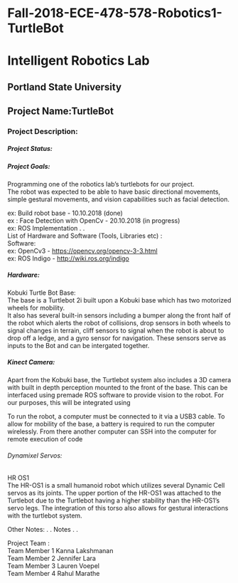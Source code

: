 # Fall-2018-ECE-478-578-Robotics1-TurtleBot
# **Intelligent Robotics Lab**

## Portland State University

## Project Name:TurtleBot

### Project Description:


##### Project Status:

##### Project Goals: <br />
Programming one of the robotics lab’s turtlebots for our project. <br /> The robot was expected to be able to have basic directional movements, simple gestural movements, and vision capabilities such as facial detection. 

ex: Build robot base - 10.10.2018 (done) <br />
ex : Face Detection with OpenCv - 20.10.2018 (in progress) <br />
ex: ROS Implementation . . <br />
List of Hardware and Software (Tools, Libraries etc) : <br />
Software: <br />
ex: OpenCv3 - https://opencv.org/opencv-3-3.html <br />
ex: ROS Indigo - http://wiki.ros.org/indigo <br />

##### Hardware: <br />
Kobuki Turtle Bot Base: <br />
The base is a Turtlebot 2i built upon a Kobuki base which has two motorized wheels for mobility. <br /> It also has several built-in sensors including a bumper along the front half of the robot which alerts the robot of collisions, drop sensors in both wheels to signal changes in terrain, cliff sensors to signal when the robot is about to drop off a ledge, and a gyro sensor for navigation.
These sensors serve as inputs to the Bot and can be intergated together.

##### Kinect Camera: <br />
Apart from the Kobuki base, the Turtlebot system also includes a 3D camera with built in depth perception mounted to the front of the base. This can be interfaced using premade ROS software to provide vision to the robot. For our purposes, this will be integrated using 

To run the robot, a computer must be connected to it via a USB3 cable. To allow for mobility of the base, a battery is required to run the computer wirelessly. From there another computer can SSH into the computer for remote execution of code

###### Dynamixel Servos: <br />
HR OS1 <br />
The HR-OS1 is a small humanoid robot which utilizes several Dynamic Cell servos as its joints. The upper portion of the HR-OS1 was attached to the Turtlebot due to the Turtlebot having a higher stability than the HR-OS1’s servo legs. The integration of this torso also allows for gestural interactions with the turtlebot system.


Other Notes:
. . Notes . .

Project Team : <br />
Team Member 1 Kanna Lakshmanan <br />
Team Member 2 Jennifer Lara <br />
Team Member 3 Lauren Voepel <br />
Team Member 4 Rahul Marathe
